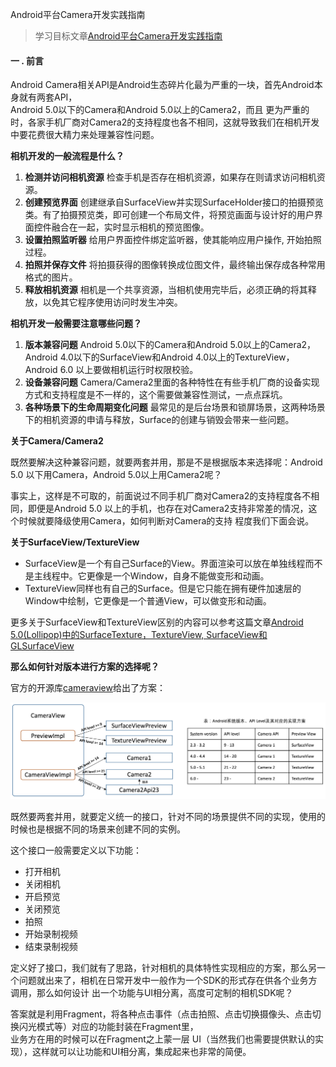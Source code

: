 Android平台Camera开发实践指南
>学习目标文章[Android平台Camera开发实践指南](https://juejin.im/post/5a33a5106fb9a04525782db5)
#### 一 . 前言
Android Camera相关API是Android生态碎片化最为严重的一块，首先Android本身就有两套API，<br>
Android 5.0以下的Camera和Android 5.0以上的Camera2，而且 更为严重的时，各家手机厂商对Camera2的支持程度也各不相同，这就导致我们在相机开发中要花费很大精力来处理兼容性问题。<br>

**相机开发的一般流程是什么？**<br>

 1. **检测并访问相机资源** 检查手机是否存在相机资源，如果存在则请求访问相机资源。<br>
 2. **创建预览界面** 创建继承自SurfaceView并实现SurfaceHolder接口的拍摄预览类。有了拍摄预览类，即可创建一个布局文件，将预览画面与设计好的用户界面控件融合在一起，实时显示相机的预览图像。
 3. **设置拍照监听器** 给用户界面控件绑定监听器，使其能响应用户操作, 开始拍照过程。
 4. **拍照并保存文件** 将拍摄获得的图像转换成位图文件，最终输出保存成各种常用格式的图片。
 5. **释放相机资源** 相机是一个共享资源，当相机使用完毕后，必须正确的将其释放，以免其它程序使用访问时发生冲突。
 
**相机开发一般需要注意哪些问题？**<br>

 1. **版本兼容问题** Android 5.0以下的Camera和Android 5.0以上的Camera2，Android 4.0以下的SurfaceView和Android 4.0以上的TextureView，Android 6.0 以上要做相机运行时权限校验。
 2. **设备兼容问题** Camera/Camera2里面的各种特性在有些手机厂商的设备实现方式和支持程度是不一样的，这个需要做兼容性测试，一点点踩坑。
 3. **各种场景下的生命周期变化问题** 最常见的是后台场景和锁屏场景，这两种场景下的相机资源的申请与释放，Surface的创建与销毁会带来一些问题。
 
**关于Camera/Camera2**<br>

 既然要解决这种兼容问题，就要两套并用，那是不是根据版本来选择呢：Android 5.0 以下用Camera，Android 5.0以上用Camera2呢？<br>
 
 事实上，这样是不可取的，前面说过不同手机厂商对Camera2的支持程度各不相同，即便是Android 5.0 以上的手机，也存在对Camera2支持非常差的情况，这个时候就要降级使用Camera，如何判断对Camera的支持 程度我们下面会说。<br>
 
**关于SurfaceView/TextureView** <br>

* SurfaceView是一个有自己Surface的View。界面渲染可以放在单独线程而不是主线程中。它更像是一个Window，自身不能做变形和动画。
* TextureView同样也有自己的Surface。但是它只能在拥有硬件加速层的Window中绘制，它更像是一个普通View，可以做变形和动画。 <br>

更多关于SurfaceView和TextureView区别的内容可以参考这篇文章[Android 5.0(Lollipop)中的SurfaceTexture，TextureView, SurfaceView和GLSurfaceView](https://blog.csdn.net/jinzhuojun/article/details/44062175)<br>
 
**那么如何针对版本进行方案的选择呢？**<br>

官方的开源库[cameraview](https://github.com/google/cameraview)给出了方案：<br>

![相机版本方案选择](https://github.com/liuhuan2015/CameraUseLearn/blob/master/images/Camera_Version_Choose.jpg)<br>

既然要两套并用，就要定义统一的接口，针对不同的场景提供不同的实现，使用的时候也是根据不同的场景来创建不同的实例。<br>

这个接口一般需要定义以下功能：<br>
* 打开相机
* 关闭相机
* 开启预览
* 关闭预览
* 拍照
* 开始录制视频
* 结束录制视频

定义好了接口，我们就有了思路，针对相机的具体特性实现相应的方案，那么另一个问题就出来了，相机在日常开发中一般作为一个SDK的形式存在供各个业务方调用，那么如何设计 出一个功能与UI相分离，高度可定制的相机SDK呢？<br>

答案就是利用Fragment，将各种点击事件（点击拍照、点击切换摄像头、点击切换闪光模式等）对应的功能封装在Fragment里，<br>
业务方在用的时候可以在Fragment之上蒙一层 UI（当然我们也需要提供默认的实现），这样就可以让功能和UI相分离，集成起来也非常的简便。<br>









 
 

 
 





